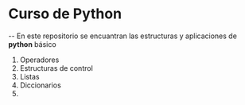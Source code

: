 # Curso de Python
--
En este repositorio se encuantran las estructuras y aplicaciones de **python** básico

1. Operadores
2. Estructuras de control
3. Listas
4. Diccionarios
5. 